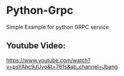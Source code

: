 # Python-Grpc
Simple Example for python GRPC service

## Youtube Video:
https://www.youtube.com/watch?v=psYAhc9JUyo&t=761s&ab_channel=Jbang
